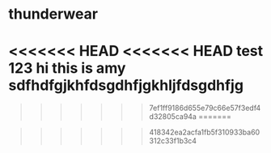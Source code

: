 # thunderwear
<<<<<<< HEAD
<<<<<<< HEAD
test 123
hi this is amy
sdfhdfgjkhfdsgdhfjgkhljfdsgdhfjg
=======

>>>>>>> 7ef1ff9186d655e79c66e57f3edf4d32805ca94a
=======

>>>>>>> 418342ea2acfa1fb5f310933ba60312c33f1b3c4
